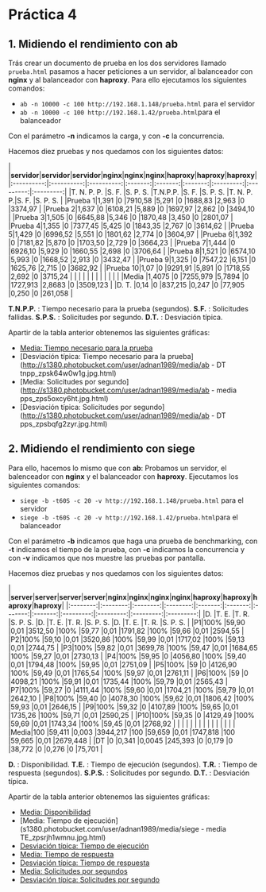 # Práctica 4

## 1. Midiendo el rendimiento con ab

Trás crear un documento de prueba en los dos servidores llamado `prueba.html` pasamos a hacer peticiones a un servidor,
al balanceador con **nginx** y al balanceador con **haproxy**. Para ello ejecutamos los siguientes comandos:

- `ab -n 10000 -c 100 http://192.168.1.148/prueba.html` para el servidor
- `ab -n 10000 -c 100 http://192.168.1.42/prueba.html`para el balanceador

Con el parámetro **-n** indicamos la carga, y con **-c** la concurrencia.

Hacemos diez pruebas y nos quedamos con los siguientes datos:

|	 |**servidor**|**servidor**|**servidor**|**nginx**|**nginx**|**nginx**|**haproxy**|**haproxy**|**haproxy**|
	 |:----------:|:----------:|:----------:|:-------:|:-------:|:-------:|:---------:|:---------:|:---------:|
	 |T. N. P. P. |S. F.       |S. P. S.    |T.N.P.P. |S. F.    |S. P. S. |T. N. P. P.|S. F.      |S. P. S.   |
|Prueba 1|1,391       |0           |7910,58     |5,291    |0        |1688,83  |2,963	  |0	      |3374,97	  |
|Prueba 2|1,637	      |0	   |6108,21	|5,889    |0	    |1697,97  |2,862	  |0	      |3494,10	  |
|Prueba 3|1,505	      |0	   |6645,88	|5,346	  |0	    |1870,48  |3,450	  |0	      |2801,07	  |
|Prueba 4|1,355	      |0	   |7377,45	|5,425	  |0	    |1843,35  |2,767	  |0	      |3614,62	  |
|Prueba 5|1,429	      |0	   |6996,52	|5,551	  |0	    |1801,62  |2,774	  |0	      |3604,97	  |
|Prueba 6|1,392	      |0	   |7181,82	|5,870	  |0	    |1703,50  |2,729	  |0	      |3664,23	  |
|Prueba 7|1,444	      |0	   |6926,10	|5,929	  |0	    |1660,55  |2,698	  |0	      |3706,64	  |
|Prueba 8|1,521	      |0	   |6574,10	|5,993    |0	    |1668,52  |2,913	  |0	      |3432,47	  |
|Prueba 9|1,325	      |0	   |7547,22	|6,151	  |0	    |1625,76  |2,715	  |0	      |3682,92	  |
|Prueba 10|1,07	      |0	   |9291,91	|5,891	  |0	    |1718,55  |2,692	  |0	      |3715,24 	  |
|	  |	      |		   |		|	  |	    |	      |		  |	      |		  |
|Media	  |1,4075     |0	   |7255,979	|5,7894   |0	    |1727,913 |2,8683	  |0	      |3509,123	  |
|D. T.	  |0,14	      |0	   |837,215	|0,247	  |0	    |77,905   |0,250	  |0	      |261,058	  |

**T.N.P.P.** : Tiempo necesario para la prueba (segundos).
**S.F.** : Solicitudes fallidas.
**S.P.S.** : Solicitudes por segundo.
**D.T.** : Desviación típica.


Apartir de la tabla anterior obtenemos las siguientes gráficas:

- [Media: Tiempo necesario para la prueba](http://s1380.photobucket.com/user/adnan1989/media/ab%20-%20media%20tnpp_zps8b0ro9d0.jpg.html)
- [Desviación típica: Tiempo necesario para la prueba](http://s1380.photobucket.com/user/adnan1989/media/ab - DT tnpp_zpsk64w0w1g.jpg.html)
- [Media: Solicitudes por segundo](http://s1380.photobucket.com/user/adnan1989/media/ab - media pps_zps5oxcy6ht.jpg.html)
- [Desviación típica: Solicitudes por segundo](http://s1380.photobucket.com/user/adnan1989/media/ab - DT pps_zpsbqfg2zyr.jpg.html)



## 2. Midiendo el rendimiento con siege

Para ello, hacemos lo mismo que con **ab**: Probamos un servidor, el balenceador con **nginx** y el balanceador con **haproxy**. Ejecutamos los siguientes comandos:

- `siege -b -t60S -c 20 -v http://192.168.1.148/prueba.html` para el servidor
- `siege -b -t60S -c 20 -v http://192.168.1.42/prueba.html`para el balanceador

Con el parámetro **-b** indicamos que haga una prueba de benchmarking, con **-t** indicamos el tiempo de la prueba, con **-c** indicamos la concurrencia y con **-v** indicamos que nos muestre las pruebas por pantalla.


Hacemos diez pruebas y nos quedamos con los siguientes datos:

|  |**server**|**server**|**server**|**server**|**nginx**|**nginx**|**nginx**|**nginx**|**haproxy**|**haproxy**|**haproxy**|**haproxy**|
   |:--------:|:--------:|:--------:|:--------:|:-------:|:-------:|:-------:|:-------:|:---------:|:---------:|:---------:|:---------:|
   |D.	      |T. E.	 |T. R.	    |S. P. S.  |D.	 |T. E.	   |T. R.    |S. P. S. |D.	   |T. E.      |T. R.	   |S. P. S.   |
|P1|100%      |59,90	 |0,01	    |3512,50   |100%	 |59,77	   |0,01     |1791,82  |100%	   |59,66      |0,01	   |2594,55    |
|P2|100%      |59,10	 |0,01	    |3520,86   |100%	 |59,99	   |0,01     |1717,02  |100%	   |59,13      |0,01	   |2744,75    |
|P3|100%      |59,82	 |0,01	    |3699,78   |100%	 |59,47	   |0,01     |1684,65  |100%	   |59,27      |0,01	   |2730,13    |
|P4|100%      |59,95	 |0	    |4056,80   |100%	 |59,40	   |0,01     |1794,48  |100%	   |59,95      |0,01	   |2751,09    |
|P5|100%      |59	 |0	    |4126,90   |100%	 |59,49	   |0,01     |1765,54  |100%	   |59,97      |0,01	   |2761,11    |
|P6|100%      |59	 |0	    |4098,21   |100%	 |59,91	   |0,01     |1735,44  |100%	   |59,79      |0,01	   |2565,43    |
|P7|100%      |59,27	 |0	    |4111,44   |100%	 |59,60	   |0,01     |1704,21  |100%	   |59,79      |0,01	   |2642,10    |
|P8|100%      |59,40	 |0	    |4078,30   |100%	 |59,62	   |0,01     |1806,42  |100%	   |59,93      |0,01	   |2646,15    |
|P9|100%      |59,32	 |0	    |4107,89   |100%	 |59,65	   |0,01     |1735,26  |100%	   |59,71      |0,01	   |2590,25    |
|P10|100%     |59,35	 |0	    |4129,49   |100%	 |59,69	   |0,01     |1743,34  |100%	   |59,45      |0,01	   |2768,92    |
|   |	      |          |	    | 	       |	 |	   |	     |	       |	   |	       |	   |	       |
|Media|100    |59,411	 |0,003	    |3944,217  |100	 |59,659   |0,01     |1747,818 |100	   |59,665     |0,01	   |2679,448   |
|DT   |0      |0,341	 |0,0045    |245,393   |0	 |0,179	   |0	     |38,772   |0	   |0,276      |0	   |75,701     |

**D.** : Disponibilidad.
**T.E.** : Tiempo de ejecución (segundos).
**T.R.** : Tiempo de respuesta (segundos).
**S.P.S.** : Solicitudes por segundo.
**D.T.** : Desviación típica.


Apartir de la tabla anterior obtenemos las siguientes gráficas:

- [Media: Disponibilidad](http://s1380.photobucket.com/user/adnan1989/media/siege%20-%20media%20dispo_zpsbrnordrd.jpg.html)
- [Media: Tiempo de ejecución](s1380.photobucket.com/user/adnan1989/media/siege - media TE_zpsrjh1wmnu.jpg.html)
- [Desviación típica: Tiempo de ejecución](http://s1380.photobucket.com/user/adnan1989/media/seige%20-%20DT%20TE_zpslpib9xqn.jpg.html)
- [Media: Tiempo de respuesta](http://s1380.photobucket.com/user/adnan1989/media/siege%20-%20media%20TR_zpsfug9asex.jpg.html)
- [Desviación típica: Tiempo de respuesta](http://s1380.photobucket.com/user/adnan1989/media/siege%20-%20DT%20TR_zpsip3y54i9.jpg.html)
- [Media: Solicitudes por segundos](http://s1380.photobucket.com/user/adnan1989/media/siege%20-%20media%20pps_zpsi2kxx35c.jpg.html)
- [Desviación típica: Solicitudes por segundo](http://s1380.photobucket.com/user/adnan1989/media/siege%20-%20DT%20pps_zpssk2jl9f1.jpg.html)
